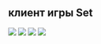 ## клиент игры Set

![](screens/Screenshot_1580312039.png)
![](screens/Screenshot_1580312072.png)
![](screens/Screenshot_1580312148.png)
![](screens/Screenshot_1580312256.png)